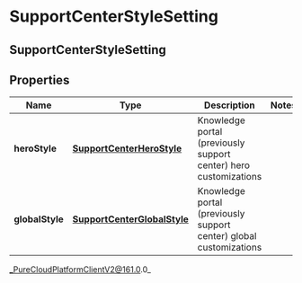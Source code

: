 # SupportCenterStyleSetting

## SupportCenterStyleSetting

## Properties

|Name | Type | Description | Notes|
|------------ | ------------- | ------------- | -------------|
| **heroStyle** | [**SupportCenterHeroStyle**](SupportCenterHeroStyle) | Knowledge portal (previously support center) hero customizations | |
| **globalStyle** | [**SupportCenterGlobalStyle**](SupportCenterGlobalStyle) | Knowledge portal (previously support center) global customizations | |



_PureCloudPlatformClientV2@161.0.0_
